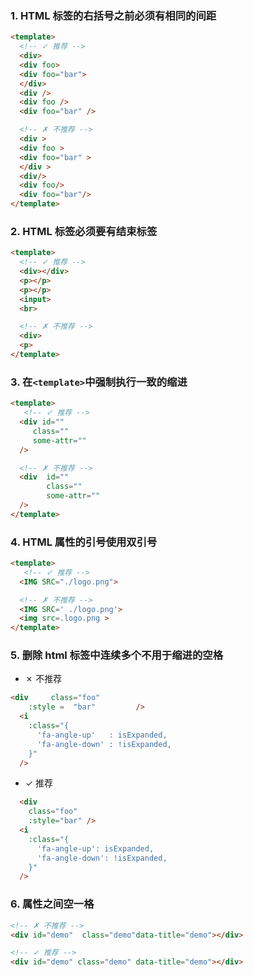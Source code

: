 ### 1. HTML 标签的右括号之前必须有相同的间距

```html
<template>
  <!-- ✓ 推荐 -->
  <div>
  <div foo>
  <div foo="bar">
  </div>
  <div />
  <div foo />
  <div foo="bar" />

  <!-- ✗ 不推荐 -->
  <div >
  <div foo >
  <div foo="bar" >
  </div >
  <div/>
  <div foo/>
  <div foo="bar"/>
</template>
```

### 2. HTML 标签必须要有结束标签

```html
<template>
  <!-- ✓ 推荐 -->
  <div></div>
  <p></p>
  <p></p>
  <input>
  <br>

  <!-- ✗ 不推荐 -->
  <div>
  <p>
</template>
```

### 3. 在`<template>`中强制执行一致的缩进

```html
<template>
   <!-- ✓ 推荐 -->
  <div id=""
     class=""
     some-attr=""
  />

  <!-- ✗ 不推荐 -->
  <div  id=""
        class=""
        some-attr=""
  />
</template>
```

### 4. HTML 属性的引号使用双引号

```html
<template>
   <!-- ✓ 推荐 -->
  <IMG SRC="./logo.png">

  <!-- ✗ 不推荐 -->
  <IMG SRC=' ./logo.png'>
  <img src=.logo.png >
</template>
```

### 5. 删除 html 标签中连续多个不用于缩进的空格

- ✗ 不推荐

```html
<div     class="foo"
    :style =  "bar"         />
  <i
    :class="{
      'fa-angle-up'   : isExpanded,
      'fa-angle-down' : !isExpanded,
    }"
  />
```
- ✓ 推荐

```html
  <div
    class="foo"
    :style="bar" />
  <i
    :class="{
      'fa-angle-up': isExpanded,
      'fa-angle-down': !isExpanded,
    }"
  />

```

### 6. 属性之间空一格

```html
<!-- ✗ 不推荐 -->
<div id="demo"  class="demo"data-title="demo"></div>

<!-- ✓ 推荐 -->
<div id="demo" class="demo" data-title="demo"></div>

```

